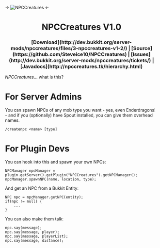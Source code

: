 -> ![NPCCreatures](http://dl.dropbox.com/u/40737374/Villager.png) <-
<center><h1>NPCCreatures V1.0</h></center>
<center><h3><b>[Download](http://dev.bukkit.org/server-mods/npccreatures/files/3-npccreatures-v1-2/)</b> | <b>[Source](https://github.com/Steveice10/NPCCreatures)</b> | <b>[Issues](http://dev.bukkit.org/server-mods/npccreatures/tickets/)</b> | <b>[Javadocs](http://npccreatures.tk/hierarchy.html)</b></h></center>



*NPCCreatures*... what is this?

For Server Admins
==============

You can spawn NPCs of any mob type you want - yes, even Enderdragons! - and if you (optionally) have Spout installed, you can give them overhead names.

    /createnpc <name> [type]

For Plugin Devs
============

You can hook into this and spawn your own NPCs:

    NPCManager npcManager = plugin.getServer().getPlugin("NPCCreatures").getNPCManager();
    npcManager.spawnNPC(name, location, type);

And get an NPC from a Bukkit Entity:

    NPC npc = npcManager.getNPC(entity);
    if(npc != null) {
        ...
    }

You can also make them talk:

    npc.say(message);
    npc.say(message, player);
    npc.say(message, playerList);
    npc.say(message, distance);